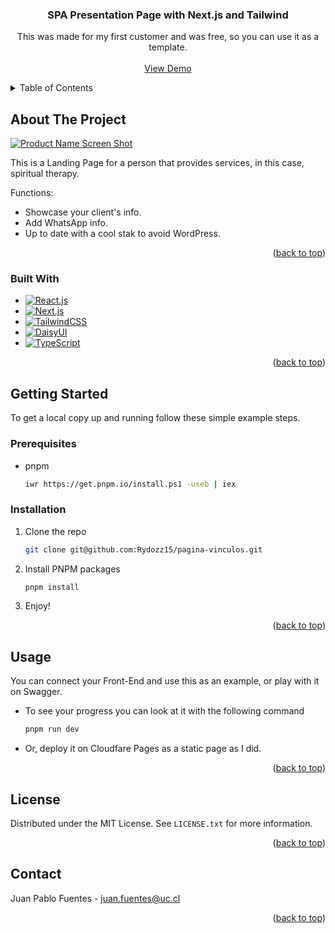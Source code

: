 <!-- PROJECT LOGO -->
<a name="readme-top"></a>
<div align="center">
  <h3 align="center">SPA Presentation Page with Next.js and Tailwind</h3>

  <p align="center">
    This was made for my first customer and was free, so you can use it as a template.
    <br />
    <br />
    <a href="https://terapiasvinculos.cl/">View Demo</a>
  </p>
</div>



<!-- TABLE OF CONTENTS -->
<details>
  <summary>Table of Contents</summary>
  <ol>
    <li>
      <a href="#about-the-project">About The Project</a>
      <ul>
        <li><a href="#built-with">Built With</a></li>
      </ul>
    </li>
    <li>
      <a href="#getting-started">Getting Started</a>
      <ul>
        <li><a href="#prerequisites">Prerequisites</a></li>
        <li><a href="#installation">Installation</a></li>
      </ul>
    </li>
    <li><a href="#usage">Usage</a></li>
    <li><a href="#license">License</a></li>
    <li><a href="#contact">Contact</a></li>
  </ol>
</details>



<!-- ABOUT THE PROJECT -->
## About The Project

[![Product Name Screen Shot][product-screenshot]](https://terapiasvinculos.cl/)

This is a Landing Page for a person that provides services, in this case, spiritual therapy.

Functions:
* Showcase your client's info.
* Add WhatsApp info.
* Up to date with a cool stak to avoid WordPress.

<p align="right">(<a href="#readme-top">back to top</a>)</p>



### Built With

* [![React.js][react.js-bdg]][react.js-url]
* [![Next.js][next.js-bdg]][next.js-url]
* [![TailwindCSS][tailwind-bdg]][tailwind-url]
* [![DaisyUI][daisyUI-bdg]][daisyUI-url]
* [![TypeScript][typescript-bdg]][typescript-url]

<p align="right">(<a href="#readme-top">back to top</a>)</p>



<!-- GETTING STARTED -->
## Getting Started

To get a local copy up and running follow these simple example steps.

### Prerequisites

* pnpm
  ```sh
  iwr https://get.pnpm.io/install.ps1 -useb | iex
  ```

### Installation

1. Clone the repo
   ```sh
   git clone git@github.com:Rydozz15/pagina-vinculos.git
   ```
2. Install PNPM packages
   ```sh
   pnpm install
   ```
3. Enjoy!
<p align="right">(<a href="#readme-top">back to top</a>)</p>



<!-- USAGE EXAMPLES -->
## Usage

You can connect your Front-End and use this as an example, or play with it on Swagger.
* To see your progress you can look at it with the following command
   ```sh
   pnpm run dev
   ```
* Or, deploy it on Cloudfare Pages as a static page as I did.

<p align="right">(<a href="#readme-top">back to top</a>)</p>


<!-- LICENSE -->
## License

Distributed under the MIT License. See `LICENSE.txt` for more information.

<p align="right">(<a href="#readme-top">back to top</a>)</p>



<!-- CONTACT -->
## Contact

Juan Pablo Fuentes - [juan.fuentes@uc.cl](mailto:juan.fuentes@uc.cl)

<p align="right">(<a href="#readme-top">back to top</a>)</p>


<!-- MARKDOWN LINKS & IMAGES -->
<!-- https://www.markdownguide.org/basic-syntax/#reference-style-links -->
[product-screenshot]: https://lh3.googleusercontent.com/d/1u7_PjMrCRKBY3QOyNJSdT-2t8mryjqo2
[react.js-bdg]: https://img.shields.io/badge/React-20232A?style=for-the-badge&logo=react&logoColor=61DAFB
[react.js-url]: https://reactjs.org/
[next.js-bdg]: https://img.shields.io/badge/next.js-000000?style=for-the-badge&logo=nextdotjs&logoColor=white
[next.js-url]: https://nextjs.org/
[tailwind-bdg]: https://img.shields.io/badge/Tailwind_CSS-38B2AC?style=for-the-badge&logo=tailwind-css&logoColor=white
[tailwind-url]: https://tailwindcss.com/
[daisyUI-bdg]: https://img.shields.io/badge/daisyUI-1ad1a5?style=for-the-badge&logo=daisyui&logoColor=white
[daisyUI-url]: https://daisyui.com/
[typescript-bdg]: https://img.shields.io/badge/TypeScript-007ACC?style=for-the-badge&logo=typescript&logoColor=white
[typescript-url]: https://www.typescriptlang.org/
